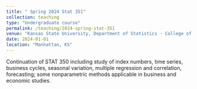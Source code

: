 ```yaml
---
title: " Spring 2024 Stat 351"
collection: teaching
type: "Undergraduate course"
permalink: /teaching/2024-spring-stat-351
venue: "Kansas State University, Department of Statistics - College of Business"
date: 2024-01-01
location: "Manhattan, KS"
---
```


Continuation of STAT 350 including study of index numbers, time series, business cycles, seasonal variation, multiple regression and correlation, forecasting; some nonparametric methods applicable in business and economic studies. 

